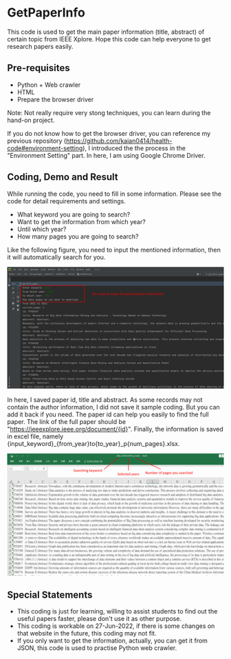 # GetPaperInfo
This code is used to get the main paper information (title, abstract) of certain topic from IEEE Xplore. Hope this code can help everyone to get research papers easily.

## Pre-requisites
- Python + Web crawler
- HTML
- Prepare the browser driver

Note: Not really require very stong techniques, you can learn during the hand-on project.

If you do not know how to get the browser driver, you can reference my previous repository (https://github.com/kaian0414/health-code#environment-setting), I introduced the the process in the "Environment Setting" part. In here, I am using Google Chrome Driver.

## Coding, Demo and Result
While running the code, you need to fill in some information. Please see the code for detail requirements and settings.
- What keyword you are going to search?
- Want to get the information from which year?
- Until which year?
- How many pages you are going to search?

Like the following figure, you need to input the mentioned information, then it will automatically search for you.

![InputSample](https://github.com/kaian0414/GetPaperInfo/blob/main/input_sample.PNG)

In here, I saved paper id, title and abstract. As some records may not contain the author information, I did not save it sample coding. But you can add it back if you need. The paper id can help you easily to find the full paper. The link of the full paper should be "https://ieeexplore.ieee.org/document/{id}". Finally, the information is saved in excel file, namely {input_keyword}_{from_year}to{to_year}_p{num_pages}.xlsx.

![SaveExcelSample](https://github.com/kaian0414/GetPaperInfo/blob/main/save_excel_sample.PNG)

## Special Statements
- This coding is just for learning, willing to assist students to find out the useful papers faster, please don't use it as other purpose.
- This coding is workable on 27-Jun-2022, if there is some changes on that website in the future, this coding may not fit.
- If you only want to get the information, actually, you can get it from JSON, this code is used to practise Python web crawler. 
